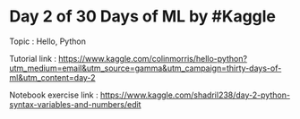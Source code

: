 # Day 2 of 30 Days of ML by #Kaggle

Topic : Hello, Python

Tutorial link : https://www.kaggle.com/colinmorris/hello-python?utm_medium=email&utm_source=gamma&utm_campaign=thirty-days-of-ml&utm_content=day-2

Notebook exercise link : https://www.kaggle.com/shadril238/day-2-python-syntax-variables-and-numbers/edit
